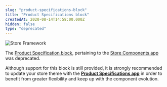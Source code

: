 ```yaml
---
slug: "product-specifications-block"
title: "Product Specifications block"
createdAt: 2020-08-14T14:58:00.000Z
hidden: false
type: "deprecated"
---
```


![Store Framework](https://raw.githubusercontent.com/vtexdocs/dev-portal-content/main/images/product-specifications-block-0.png)

The [Product Specification block](https://github.com/vtex-apps/store-components/blob/master/docs/ProductSpecifications.md), pertaining to the [Store Components app](https://vtex.io/docs/app/vtex.store-components/) was deprecated.

Although support for this block is still provided, it is strongly recommended to update your store theme with the [**Product Specifications app**](https://vtex.io/docs/components/all/vtex.product-specifications@1.0.1/) in order to benefit from greater flexibility and keep up with the component evolution.
